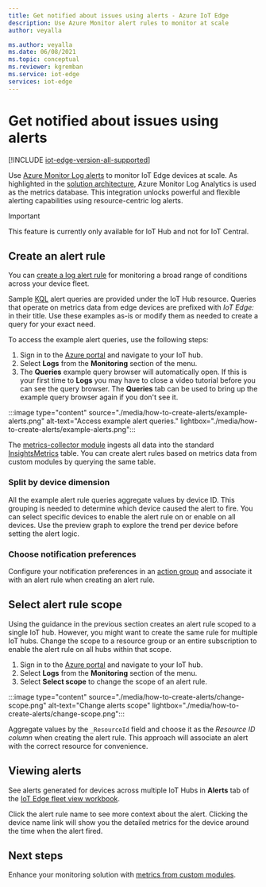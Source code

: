 ```yaml
---
title: Get notified about issues using alerts - Azure IoT Edge
description: Use Azure Monitor alert rules to monitor at scale
author: veyalla

ms.author: veyalla
ms.date: 06/08/2021
ms.topic: conceptual
ms.reviewer: kgremban
ms.service: iot-edge 
services: iot-edge
---
```


# Get notified about issues using alerts

[!INCLUDE [iot-edge-version-all-supported](../../includes/iot-edge-version-all-supported.md)]

Use [Azure Monitor Log alerts](../azure-monitor/alerts/alerts-unified-log.md) to monitor IoT Edge devices at scale. As highlighted in the [solution architecture](how-to-collect-and-transport-metrics.md#architecture), Azure Monitor Log Analytics is used as the metrics database. This integration unlocks powerful and flexible alerting capabilities using resource-centric log alerts.

> [!IMPORTANT]
> This feature is currently only available for IoT Hub and not for IoT Central.

## Create an alert rule

You can [create a log alert rule](../azure-monitor/alerts/alerts-log.md) for monitoring a broad range of conditions across your device fleet.

Sample [KQL](/azure/data-explorer/kusto/query/) alert queries are provided under the IoT Hub resource. Queries that operate on metrics data from edge devices are prefixed with *IoT Edge:* in their title. Use these examples as-is or modify them as needed to create a query for your exact need.

To access the example alert queries, use the following steps:

1. Sign in to the [Azure portal](https://portal.azure.com) and navigate to your IoT hub.
1. Select **Logs** from the **Monitoring** section of the menu.
1. The **Queries** example query browser will automatically open. If this is your first time to **Logs** you may have to close a video tutorial before you can see the query browser. The **Queries** tab can be used to bring up the example query browser again if you don't see it.

:::image type="content" source="./media/how-to-create-alerts/example-alerts.png" alt-text="Access example alert queries." lightbox="./media/how-to-create-alerts/example-alerts.png":::

The [metrics-collector module](how-to-collect-and-transport-metrics.md#metrics-collector-module) ingests all data into the standard [InsightsMetrics](/azure/azure-monitor/reference/tables/insightsmetrics) table. You can create alert rules based on metrics data from custom modules by querying the same table.

### Split by device dimension

All the example alert rule queries aggregate values by device ID. This grouping is needed to determine which device caused the alert to fire. You can select specific devices to enable the alert rule on or enable on all devices. Use the preview graph to explore the trend per device before setting the alert logic.

### Choose notification preferences

Configure your notification preferences in an [action group](../azure-monitor/alerts/action-groups.md) and associate it with an alert rule when creating an alert rule.

## Select alert rule scope

Using the guidance in the previous section creates an alert rule scoped to a single IoT hub. However, you might want to create the same rule for multiple IoT hubs. Change the scope to a resource group or an entire subscription to enable the alert rule on all hubs within that scope.

1. Sign in to the [Azure portal](https://portal.azure.com) and navigate to your IoT hub.
1. Select **Logs** from the **Monitoring** section of the menu.
1. Select **Select scope** to change the scope of an alert rule.

:::image type="content" source="./media/how-to-create-alerts/change-scope.png" alt-text="Change alerts scope" lightbox="./media/how-to-create-alerts/change-scope.png":::

Aggregate values by the `_ResourceId` field and choose it as the *Resource ID column* when creating the alert rule. This approach will associate an alert with the correct resource for convenience.

## Viewing alerts

See alerts generated for devices across multiple IoT Hubs in **Alerts** tab of the [IoT Edge fleet view workbook](how-to-explore-curated-visualizations.md#fleet-view-workbook).

Click the alert rule name to see more context about the alert. Clicking the device name link will show you the detailed metrics for the device around the time when the alert fired.

## Next steps

Enhance your monitoring solution with [metrics from custom modules](how-to-add-custom-metrics.md).
